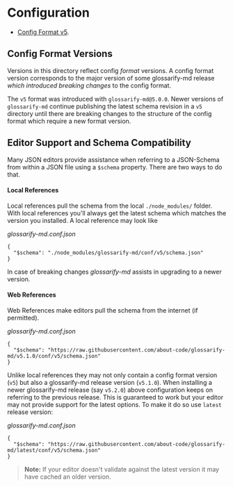 # Configuration

- [Config Format v5](./v5/doc/schema.md).

## Config Format Versions

Versions in this directory reflect config *format* versions. A config format version corresponds to the major version of some glossarify-md release *which
introduced breaking changes* to the config format.

The `v5` format was introduced with `glossarify-md@5.0.0`. Newer versions of `glossarify-md` continue publishing the latest schema revision in a `v5` directory until there are breaking changes to the structure of the config format which require a new format version.

## Editor Support and Schema Compatibility

Many JSON editors provide assistance when referring to a JSON-Schema from within
a JSON file using a `$schema` property. There are two ways to do that.

#### Local References

Local references pull the schema from the local `./node_modules/` folder. With
local references you'll always get the latest schema which matches the version
you installed. A local reference may look like

*glossarify-md.conf.json*
~~~
{
  "$schema": "./node_modules/glossarify-md/conf/v5/schema.json"
}
~~~

In case of breaking changes *glossarify-md* assists in upgrading to a newer version.


#### Web References

Web References make editors pull the schema from the internet (if permitted).

*glossarify-md.conf.json*
~~~
{
  "$schema": "https://raw.githubusercontent.com/about-code/glossarify-md/v5.1.0/conf/v5/schema.json"
}
~~~

Unlike local references they may not only contain a config format version (`v5`)
but also a glossarify-md release version (`v5.1.0`). When installing a newer
glossarify-md release (say `v5.2.0`) above configuration keeps on referring to
the previous release. This is guaranteed to work but your editor may not provide
support for the latest options. To make it do so use `latest` release version:

*glossarify-md.conf.json*
~~~
{
  "$schema": "https://raw.githubusercontent.com/about-code/glossarify-md/latest/conf/v5/schema.json"
}
~~~

> **Note:** If your editor doesn't validate against the latest version it may have cached an older version.

<!--
IMPORTANT:
When introducing a new config format version KEEP the previous format's /conf/v.. folder.
Otherwise moving the 'latest' tag forward onto a new revision which misses the old folder would
cause $schema-URLs onto the old path to break, although still widely in public use:

https://raw.githubusercontent.com/about-code/glossarify-md/latest/conf/---BREAKING--/schema.json

We may only remove versions after they phased out and will no longer be supported.
-->
